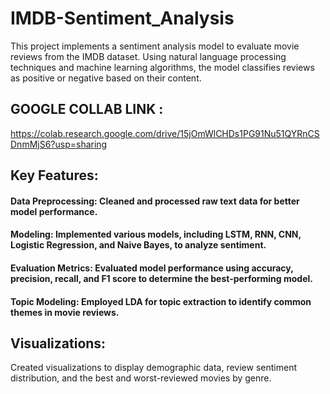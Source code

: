 # IMDB-Sentiment_Analysis
This project implements a sentiment analysis model to evaluate movie reviews from the IMDB dataset. Using natural language processing techniques and machine learning algorithms, the model classifies reviews as positive or negative based on their content.
## GOOGLE COLLAB LINK :
https://colab.research.google.com/drive/15jOmWlCHDs1PG91Nu51QYRnCSDnmMjS6?usp=sharing
## Key Features:
#### Data Preprocessing: Cleaned and processed raw text data for better model performance.
#### Modeling: Implemented various models, including LSTM, RNN, CNN, Logistic Regression, and Naive Bayes, to analyze sentiment.
#### Evaluation Metrics: Evaluated model performance using accuracy, precision, recall, and F1 score to determine the best-performing model.
#### Topic Modeling: Employed LDA for topic extraction to identify common themes in movie reviews.
## Visualizations:
Created visualizations to display demographic data, review sentiment distribution, and the best and worst-reviewed movies by genre.
